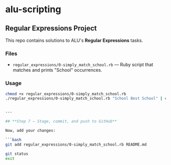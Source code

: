 # alu-scripting

## Regular Expressions Project

This repo contains solutions to ALU's **Regular Expressions** tasks.

### Files

- `regular_expressions/0-simply_match_school.rb` — Ruby script that matches and prints "School" occurrences.

### Usage

```bash
chmod +x regular_expressions/0-simply_match_school.rb
./regular_expressions/0-simply_match_school.rb "School Best School" | cat -e


---

## **Step 7 — Stage, commit, and push to GitHub**

Now, add your changes:

```bash
git add regular_expressions/0-simply_match_school.rb README.md

git status
exit
